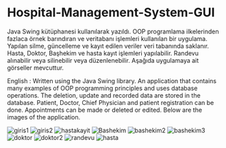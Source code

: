 # Hospital-Management-System-GUI

Java Swing kütüphanesi kullanılarak yazıldı.
OOP programlama ilkelerinden fazlaca örnek barındıran ve veritabanı işlemleri kullanılan bir uygulama.
Yapılan silme, güncelleme ve  kayıt edilen veriler veri tabanında saklanır.
Hasta, Doktor, Başhekim ve hasta kayıt işlemleri yapılabilir.
Randevu alınabilir veya silinebilir veya düzenlenebilir.
Aşağıda uygulamaya ait görseller mevcuttur.

English :
Written using the Java Swing library.
An application that contains many examples of OOP programming principles and uses database operations.
The deletion, update and recorded data are stored in the database.
Patient, Doctor, Chief Physician and patient registration can be done.
Appointments can be made or deleted or edited.
Below are the images of the application.

![giris1](https://user-images.githubusercontent.com/98270478/168277406-cd8c7d7e-a65d-48f7-87e2-195f616e78bf.PNG)
![giris2](https://user-images.githubusercontent.com/98270478/168277421-1d4fafcb-5780-4a28-b9ba-9cb0adb0c80d.PNG)
![hastakayit](https://user-images.githubusercontent.com/98270478/168277449-2f9bb388-befb-420b-8d84-0427834e5d7b.PNG)
![Bashekim](https://user-images.githubusercontent.com/98270478/168277491-7286dd89-2e97-4c8e-856b-280fa520fb7d.PNG)
![bashekim2](https://user-images.githubusercontent.com/98270478/168277506-fed4d200-7dac-4b1b-8036-4628fd8c7432.PNG)
![bashekim3](https://user-images.githubusercontent.com/98270478/168277517-41fecb35-60b9-4b44-bd81-729a104d1212.PNG)
![doktor](https://user-images.githubusercontent.com/98270478/168277542-1688a3d4-40cb-408e-bf9c-7cc8b8b8ec77.PNG)
![doktor2](https://user-images.githubusercontent.com/98270478/168277550-969c4a1c-e44d-4905-9aed-0fe9f92d2760.PNG)
![randevu](https://user-images.githubusercontent.com/98270478/168277596-9be98fe8-ab03-455f-8517-ec5dae7302a9.PNG)
![hasta](https://user-images.githubusercontent.com/98270478/168277616-22383aa6-ff11-437b-a804-e6a1fb1ee4a5.PNG)
